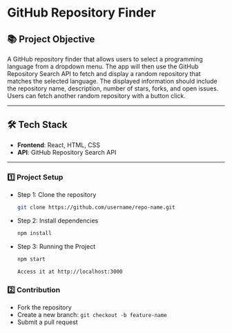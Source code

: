 # GitHub Repository Finder

## 📚 Project Objective  

A GitHub repository finder that allows users to select a programming language from a dropdown menu. The app will then use the GitHub Repository Search API to fetch and display a random repository that matches the selected language. The displayed information should include the repository name, description, number of stars, forks, and open issues. Users can fetch another random repository with a button click.

---

## 🛠️ Tech Stack  

- **Frontend**: React, HTML, CSS  
- **API**: GitHub Repository Search API 

---

### 1️⃣ **Project Setup**  

- Step 1: Clone the repository  

  ```bash
  git clone https://github.com/username/repo-name.git
- Step 2: Install dependencies

    ```bash
    npm install
- Step 3: Running the Project

    ```bash
    npm start

    Access it at http://localhost:3000

### 2️⃣ Contribution

- Fork the repository
- Create a new branch: `git checkout -b feature-name`
- Submit a pull request
